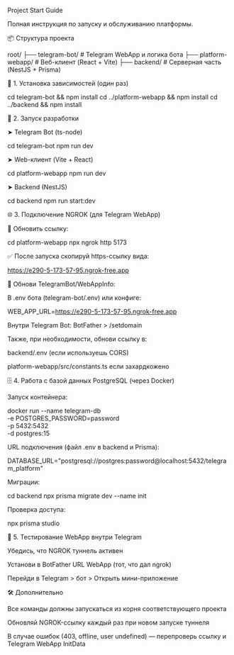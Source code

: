 Project Start Guide

Полная инструкция по запуску и обслуживанию платформы.

📦 Структура проекта

root/
├── telegram-bot/         # Telegram WebApp и логика бота
├── platform-webapp/      # Веб-клиент (React + Vite)
├── backend/              # Серверная часть (NestJS + Prisma)

🔧 1. Установка зависимостей (один раз)

cd telegram-bot && npm install
cd ../platform-webapp && npm install
cd ../backend && npm install

🚀 2. Запуск разработки

➤ Telegram Bot (ts-node)

cd telegram-bot
npm run dev

➤ Web-клиент (Vite + React)

cd platform-webapp
npm run dev

➤ Backend (NestJS)

cd backend
npm run start:dev

🌐 3. Подключение NGROK (для Telegram WebApp)

🔄 Обновить ссылку:

cd platform-webapp
npx ngrok http 5173

✅ После запуска скопируй https-ссылку вида:

https://e290-5-173-57-95.ngrok-free.app

🔁 Обнови TelegramBot/WebAppInfo:

В .env бота (telegram-bot/.env) или конфиге:

WEB_APP_URL=https://e290-5-173-57-95.ngrok-free.app

Внутри Telegram Bot: BotFather > /setdomain

Также, при необходимости, обнови ссылку в:

backend/.env (если используешь CORS)

platform-webapp/src/constants.ts если захардкожено

🗄️ 4. Работа с базой данных PostgreSQL (через Docker)

Запуск контейнера:

docker run --name telegram-db \
  -e POSTGRES_PASSWORD=password \
  -p 5432:5432 \
  -d postgres:15

URL подключения (файл .env в backend и Prisma):

DATABASE_URL="postgresql://postgres:password@localhost:5432/telegram_platform"

Миграции:

cd backend
npx prisma migrate dev --name init

Проверка доступа:

npx prisma studio

🧪 5. Тестирование WebApp внутри Telegram

Убедись, что NGROK туннель активен

Установи в BotFather URL WebApp (тот, что дал ngrok)

Перейди в Telegram > бот > Открыть мини-приложение

🛠️ Дополнительно

Все команды должны запускаться из корня соответствующего проекта

Обновляй NGROK-ссылку каждый раз при новом запуске туннеля

В случае ошибок (403, offline, user undefined) — перепроверь ссылку и Telegram WebApp InitData

